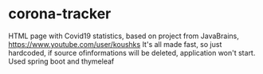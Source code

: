 # corona-tracker
HTML page with Covid19 statistics, based on project from JavaBrains, https://www.youtube.com/user/koushks
It's all made fast, so just hardcoded, if source ofinformations will be deleted, application won't start.
Used spring boot and thymeleaf
